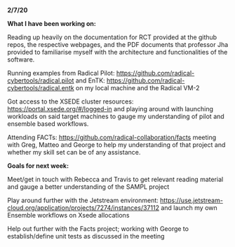 **2/7/20**

**What I have been working on:**

Reading up heavily on the documentation for RCT provided at the github repos, the respective webpages, and the PDF documents that professor Jha provided to familiarise myself with the architecture and functionalities of the software.

Running examples from Radical Pilot: https://github.com/radical-cybertools/radical.pilot and EnTK: https://github.com/radical-cybertools/radical.entk on my local machine and the Radical VM-2 

Got access to the XSEDE cluster resources: https://portal.xsede.org/#/logged-in and playing around with launching workloads on said target machines to gauge my understanding of pilot and ensemble based workflows.

Attending FACTs: https://github.com/radical-collaboration/facts meeting with Greg, Matteo and George to help my understanding of that project and whether my skill set can be of any assistance.

**Goals for next week:**

Meet/get in touch with Rebecca and Travis to get relevant reading material and gauge a better understanding of the SAMPL project

Play around further with the Jetstream environment: https://use.jetstream-cloud.org/application/projects/7274/instances/37112 and launch my own Ensemble workflows on Xsede allocations

Help out further with the Facts project; working with George to establish/define unit tests as discussed in the meeting 


